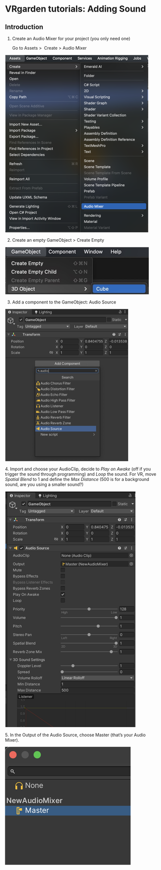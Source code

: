 # VRgarden tutorials: Adding Sound

## Introduction

1. Create an Audio Mixer for your project (you only need one)</p>
Go to Assets &gt;<span class="Apple-converted-space">  </span>Create &gt; Audio Mixer</p>

<p align="left"><img src="images/audio03.png"/></p>

2. Create an empty GameObject &gt; Create Empty</p>
<p align="left"><img src="images/audio05.jpg"/></p>

3. Add a component to the GameObject: Audio Source</p>

<p align="left"><img src="images/audio01.png"/></p>
4. Import and choose your AudioClip, decide to <i>Play on Awake</i> (off if you trigger the sound through programming) and <i>Loop</i> the sound. For VR, move <i>Spatial Blend</i> to 1 and define the <i>Max Distance</i> (500 is for a background sound, are you using a smaller sound?)</p>

<p align="left"><img src="images/audio04.png"/></p>
5. In the Output of the Audio Source, choose Master (that’s your Audio Mixer).</p>

<p align="left"><img src="images/audio02.png"/></p>

